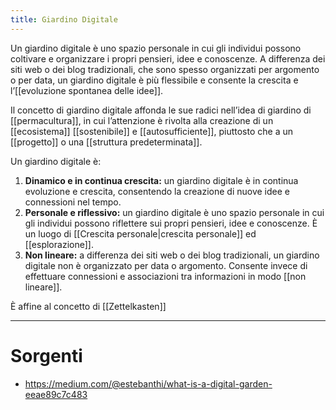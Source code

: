 ```yaml
---
title: Giardino Digitale
---
```


Un giardino digitale è uno spazio personale in cui gli individui possono coltivare e organizzare i propri pensieri, idee e conoscenze. A differenza dei siti web o dei blog tradizionali, che sono spesso organizzati per argomento o per data, un giardino digitale è più flessibile e consente la crescita e l’[[evoluzione spontanea delle idee]].

Il concetto di giardino digitale affonda le sue radici nell’idea di giardino di [[permacultura]], in cui l’attenzione è rivolta alla creazione di un [[ecosistema]] [[sostenibile]] e [[autosufficiente]], piuttosto che a un [[progetto]] o una [[struttura predeterminata]].

Un giardino digitale è:

1. **Dinamico e in continua crescita:** un giardino digitale è in continua evoluzione e crescita, consentendo la creazione di nuove idee e connessioni nel tempo.
2. **Personale e riflessivo:** un giardino digitale è uno spazio personale in cui gli individui possono riflettere sui propri pensieri, idee e conoscenze. È un luogo di [[Crescita personale|crescita personale]] ed [[esplorazione]].
3. **Non lineare:** a differenza dei siti web o dei blog tradizionali, un giardino digitale non è organizzato per data o argomento. Consente invece di effettuare connessioni e associazioni tra informazioni in modo [[non lineare]].

È affine al concetto di [[Zettelkasten]]

---

# Sorgenti

- https://medium.com/@estebanthi/what-is-a-digital-garden-eeae89c7c483